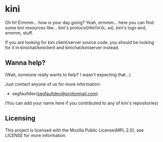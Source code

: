 # kini

Oh hi! Ermmm... how is your day going? Yeah, ermmm... here you can find some kini resources like... kini's protocol(`PROTOCOL.md`), kini's logo and, ermmm, stuff.

If you are looking for kini client/server source code, you should be looking for it in kinichat/kiniclient and kinichat/kiniserver instead.

## Wanna help?

(Wait, someone really wants to help? I wasn't expecting that...)

Just contact anyone of us for more information:
- segfaultdev(segfaultdev@protonmail.com)

(You can add your name here if you contributed to any of kini's repositories)

## Licensing

This project is licensed with the Mozilla Public License(MPL 2.0), see LICENSE for more information.
